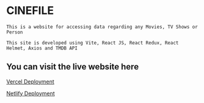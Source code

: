 # CINEFILE

    This is a website for accessing data regarding any Movies, TV Shows or Person

    This site is developed using Vite, React JS, React Redux, React Helmet, Axios and TMDB API

## You can visit the live website here

[Vercel Deployment](https://cine-file.vercel.app)


[Netlify Deployment](https://cinefilehere.netlify.app)
